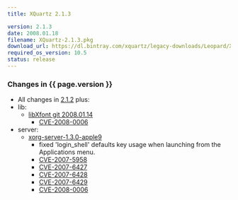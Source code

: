 ```yaml
---
title: XQuartz 2.1.3

version: 2.1.3
date: 2008.01.18
filename: XQuartz-2.1.3.pkg
download_url: https://dl.bintray.com/xquartz/legacy-downloads/Leopard/X11-2.1.3.pkg
required_os_version: 10.5
status: release
---
```


### Changes in {{ page.version }} ###
  * All changes in [2.1.2](XQuartz-2.1.2.html) plus:
  * lib:
    * [libXfont git 2008.01.14](http://cgit.freedesktop.org/xorg/lib/libXfont)
      * [CVE-2008-0006](https://cve.mitre.org/cgi-bin/cvename.cgi?name=CVE-2008-0006)
  * server:
    * [xorg-server-1.3.0-apple9](https://github.com/XQuartz/xorg-server/commits/22abea41edc434a2da03e1e6ee3dac5fdd986569)
      * fixed 'login_shell' defaults key usage when launching from the Applications menu.
      * [CVE-2007-5958](https://cve.mitre.org/cgi-bin/cvename.cgi?name=CVE-2007-5958)
      * [CVE-2007-6427](https://cve.mitre.org/cgi-bin/cvename.cgi?name=CVE-2007-6427)
      * [CVE-2007-6428](https://cve.mitre.org/cgi-bin/cvename.cgi?name=CVE-2007-6428)
      * [CVE-2007-6429](https://cve.mitre.org/cgi-bin/cvename.cgi?name=CVE-2007-6429)
      * [CVE-2008-0006](https://cve.mitre.org/cgi-bin/cvename.cgi?name=CVE-2008-0006)

